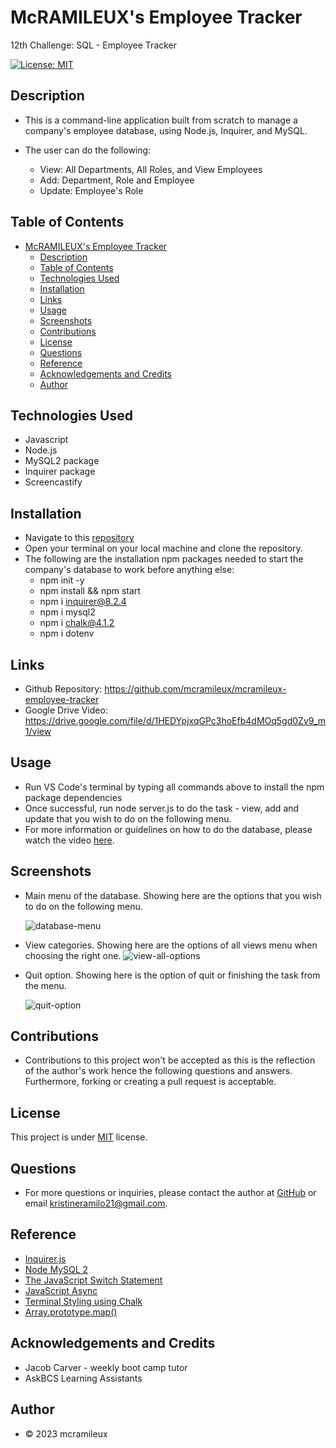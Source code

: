 # McRAMILEUX's Employee Tracker
12th Challenge: SQL - Employee Tracker

[![License: MIT](https://img.shields.io/badge/License-MIT-blue.svg)](https://opensource.org/licenses/MIT)

## Description
- This is a command-line application built from scratch to manage a company's employee database, using Node.js, Inquirer, and MySQL.
  
- The user can do the following:
  - View: All Departments, All Roles, and View Employees
  - Add: Department, Role and Employee
  - Update: Employee's Role

## Table of Contents
- [McRAMILEUX's Employee Tracker](#mcramileuxs-employee-tracker)
  - [Description](#description)
  - [Table of Contents](#table-of-contents)
  - [Technologies Used](#technologies-used)
  - [Installation](#installation)
  - [Links](#links)
  - [Usage](#usage)
  - [Screenshots](#screenshots)
  - [Contributions](#contributions)
  - [License](#license)
  - [Questions](#questions)
  - [Reference](#reference)
  - [Acknowledgements and Credits](#acknowledgements-and-credits)
  - [Author](#author)

## Technologies Used
* Javascript
* Node.js
* MySQL2 package
* Inquirer package
* Screencastify

## Installation
- Navigate to this [repository](https://github.com/mcramileux/mcramileux-employee-tracker)
- Open your terminal on your local machine and clone the repository.
- The following are the installation npm packages needed to start the company's database to work  before anything else:
  - npm init -y
  - npm install && npm start
  - npm i inquirer@8.2.4
  - npm i mysql2
  - npm i chalk@4.1.2
  - npm i dotenv

## Links
- Github Repository: https://github.com/mcramileux/mcramileux-employee-tracker
- Google Drive Video: https://drive.google.com/file/d/1HEDYpjxqGPc3hoEfb4dMOq5gd0Zv9_m1/view

## Usage
- Run VS Code's terminal by typing all commands above to install the npm package dependencies
- Once successful, run node server.js to do the task - view, add and update that you wish to do on the following menu.
- For more information or guidelines on how to do the database, please watch the video [here](https://drive.google.com/file/d/1HEDYpjxqGPc3hoEfb4dMOq5gd0Zv9_m1/view).


## Screenshots 
- Main menu of the database. Showing here are the options that you wish to do on the following menu.
  
    ![database-menu](https://github.com/mcramileux/mcramileux-employee-tracker/assets/122607160/c7b7d1ad-2f64-4333-bbdb-593e6bdbe2ed)


- View categories. Showing here are the options of all views menu when choosing the right one.
    ![view-all-options](https://github.com/mcramileux/mcramileux-employee-tracker/assets/122607160/fd17ff4d-c062-478d-9e31-e852e2dbe889)

- Quit option. Showing here is the option of quit or finishing the task from the menu.
  
    ![quit-option](https://github.com/mcramileux/mcramileux-employee-tracker/assets/122607160/f267142e-ff09-4723-b465-a4153ac097f4)

## Contributions
* Contributions to this project won't be accepted as this is the reflection of the author's work hence the following questions and answers. Furthermore, forking or creating a pull request is acceptable.

## License
This project is under [MIT](https://choosealicense.com/licenses/mit/) license.

## Questions
* For more questions or inquiries, please contact the author at [GitHub](https://github.com/mcramileux) or email kristineramilo21@gmail.com.

## Reference
- [Inquirer.js](https://www.npmjs.com/package/inquirer/v/8.2.4)
- [Node MySQL 2](https://www.npmjs.com/package/mysql2)
- [The JavaScript Switch Statement](https://www.w3schools.com/js/js_switch.asp)
- [JavaScript Async](https://www.w3schools.com/js/js_async.asp)
- [Terminal Styling using Chalk](https://www.npmjs.com/package/chalk/v/4.1.2)
- [Array.prototype.map()](https://developer.mozilla.org/en-US/docs/Web/JavaScript/Reference/Global_Objects/Array/map)

## Acknowledgements and Credits
- Jacob Carver - weekly boot camp tutor
- AskBCS Learning Assistants
  
## Author
- © 2023 mcramileux

